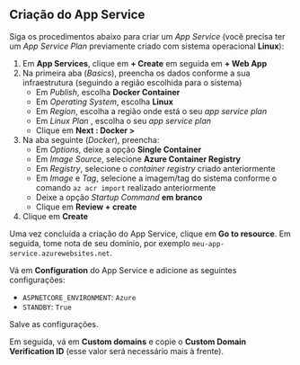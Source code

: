 ﻿## Criação do App Service

Siga os procedimentos abaixo para criar um *App Service* (você precisa ter um *App Service Plan* previamente criado com sistema operacional **Linux**):

1. Em **App Services**, clique em **+ Create** em seguida em **+ Web App**
1. Na primeira aba (*Basics*), preencha os dados conforme a sua infraestrutura (seguindo a região escolhida para o sistema)
   * Em *Publish*, escolha **Docker Container**
   * Em *Operating System*, escolha **Linux**
   * Em *Region*, escolha a região onde está o seu *app service plan*
   * Em *Linux Plan* , escolha o seu *app service plan*
   * Clique em **Next : Docker &gt;**
1. Na aba seguinte (*Docker*), preencha:
   * Em *Options*, deixe a opção **Single Container**
   * Em *Image Source*, selecione **Azure Container Registry**
   * Em *Registry*, selecione o *container registry* criado anteriormente
   * Em *Image* e *Tag*, selecione a imagem/tag do sistema conforme o comando `az acr import` realizado anteriormente
   * Deixe a opção *Startup Command* **em branco**
   * Clique em **Review + create**
1. Clique em **Create**

Uma vez concluída a criação do App Service, clique em **Go to resource**. Em seguida, tome nota de seu domínio, por exemplo `meu-app-service.azurewebsites.net`.

Vá em **Configuration** do App Service e adicione as seguintes configurações:

* `ASPNETCORE_ENVIRONMENT`: `Azure`
* `STANDBY`: `True`

Salve as configurações.

Em seguida, vá em **Custom domains** e copie o **Custom Domain Verification ID** (esse valor será necessário mais à frente).
